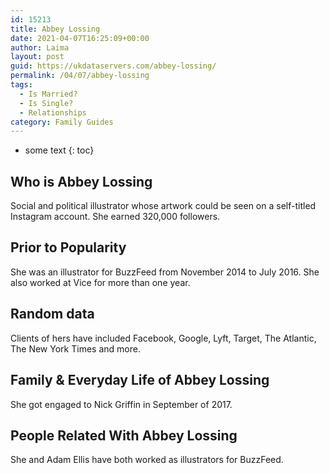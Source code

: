 ```yaml
---
id: 15213
title: Abbey Lossing
date: 2021-04-07T16:25:09+00:00
author: Laima
layout: post
guid: https://ukdataservers.com/abbey-lossing/
permalink: /04/07/abbey-lossing
tags:
  - Is Married?
  - Is Single?
  - Relationships
category: Family Guides
---
```


* some text
{: toc}


## Who is Abbey Lossing
                  
                  
                  
Social and political illustrator whose artwork could be seen on a self-titled Instagram account. She earned 320,000 followers.
                  
              
            
              
            
                
                
                
## Prior to Popularity
                  
                  
                  
She was an illustrator for BuzzFeed from November 2014 to July 2016. She also worked at Vice for more than one year.
                  
              
            
              
            
                
                
                
## Random data
                  
                  
                  
Clients of hers have included Facebook, Google, Lyft, Target, The Atlantic, The New York Times and more.
                  
              
            
              
            
                
                
                
## Family & Everyday Life of Abbey Lossing
                  
                  
                  
She got engaged to Nick Griffin in September of 2017.
                  
              
            
              
            
                
                
                
## People Related With Abbey Lossing
                  
                  
                  
She and Adam Ellis have both worked as illustrators for BuzzFeed.
                  
              
            
              
            
                
              
            
              
              
            
            
              
            
          
          
          